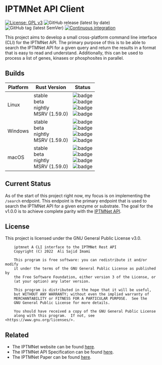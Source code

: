 
# IPTMNet API Client

[![License: GPL v3](https://img.shields.io/badge/License-GPLv3-blue.svg)](https://www.gnu.org/licenses/gpl-3.0)
![GitHub release (latest by date)](https://img.shields.io/github/v/release/AliSajid/iptmnet_client)
![GitHub tag (latest SemVer)](https://img.shields.io/github/v/tag/AliSajid/iptmnet_client)
[![Continuous integration](https://github.com/AliSajid/hellorltk/actions/workflows/ci.yaml/badge.svg?branch=main&event=push)](https://github.com/AliSajid/iptmnet_client/actions/workflows/ci.yaml)

This project aims to develop a small cross-platform command line interface (CLI) for the IPTMNet API. The primary purpose of this is to be able to search the IPTMNet API for a given query and return the results in a format that is easy to read and understand. Additionally, this can be used to process a list of genes, kinases or phosphosites in parallel.

## Builds

| Platform | Rust Version |Status |
| -------- | ------ | ------ |
| Linux    | stable <br/> beta <br/> nightly <br/> MSRV (1.59.0) | ![badge](https://img.shields.io/endpoint?url=https://gist.githubusercontent.com/AliSajid/ffc7577cb1032996417a2c97f8715009/raw/ubuntu-stable.json) <br/> ![badge](https://img.shields.io/endpoint?url=https://gist.githubusercontent.com/AliSajid/ffc7577cb1032996417a2c97f8715009/raw/ubuntu-beta.json) <br/> ![badge](https://img.shields.io/endpoint?url=https://gist.githubusercontent.com/AliSajid/ffc7577cb1032996417a2c97f8715009/raw/ubuntu-nightly.json) <br/> ![badge](https://img.shields.io/endpoint?url=https://gist.githubusercontent.com/AliSajid/ffc7577cb1032996417a2c97f8715009/raw/ubuntu-msrv.json) |
| Windows  | stable <br/> beta <br/> nightly <br/> MSRV (1.59.0) | ![badge](https://img.shields.io/endpoint?url=https://gist.githubusercontent.com/AliSajid/ffc7577cb1032996417a2c97f8715009/raw/windows-stable.json) <br/> ![badge](https://img.shields.io/endpoint?url=https://gist.githubusercontent.com/AliSajid/ffc7577cb1032996417a2c97f8715009/raw/windows-beta.json) <br/> ![badge](https://img.shields.io/endpoint?url=https://gist.githubusercontent.com/AliSajid/ffc7577cb1032996417a2c97f8715009/raw/windows-nightly.json) <br/> ![badge](https://img.shields.io/endpoint?url=https://gist.githubusercontent.com/AliSajid/ffc7577cb1032996417a2c97f8715009/raw/windows-msrv.json) |
| macOS    | stable <br/> beta <br/> nightly <br/> MSRV (1.59.0) | ![badge](https://img.shields.io/endpoint?url=https://gist.githubusercontent.com/AliSajid/ffc7577cb1032996417a2c97f8715009/raw/macos-stable.json) <br/> ![badge](https://img.shields.io/endpoint?url=https://gist.githubusercontent.com/AliSajid/ffc7577cb1032996417a2c97f8715009/raw/macos-beta.json) <br/> ![badge](https://img.shields.io/endpoint?url=https://gist.githubusercontent.com/AliSajid/ffc7577cb1032996417a2c97f8715009/raw/macos-nightly.json) <br/> ![badge](https://img.shields.io/endpoint?url=https://gist.githubusercontent.com/AliSajid/ffc7577cb1032996417a2c97f8715009/raw/macos-msrv.json) |

## Current Status

As of the start of this project right now, my focus is on implementing the `/search` endpoint. This endpoint is the primary endpoint that is used to search the IPTMNet API for a given enzyme or substrate. The goal for the v1.0.0 is to achieve complete parity with the [IPTMNet API](https://research.bioinformatics.udel.edu/iptmnet/about/api).

## License

This project is licensed under the GNU General Public License v3.0.

```text
    iptmnet A CLI interface to the IPTMNet Rest API
    Copyright (C) 2022  Ali Sajid Imami

    This program is free software: you can redistribute it and/or modify
    it under the terms of the GNU General Public License as published by
    the Free Software Foundation, either version 3 of the License, or
    (at your option) any later version.

    This program is distributed in the hope that it will be useful,
    but WITHOUT ANY WARRANTY; without even the implied warranty of
    MERCHANTABILITY or FITNESS FOR A PARTICULAR PURPOSE.  See the
    GNU General Public License for more details.

    You should have received a copy of the GNU General Public License
    along with this program.  If not, see <https://www.gnu.org/licenses/>.
```

## Related

* The IPTMNet website can be found [here](https://research.bioinformatics.udel.edu/iptmnet/).
* The IPTMNet API Specification can be found [here](https://research.bioinformatics.udel.edu/iptmnet/api/doc/).
* The IPTMNet Paper can be found [here](https://academic.oup.com/nar/article/46/D1/D542/4626766).

